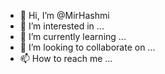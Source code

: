 - 👋 Hi, I’m @MirHashmi
- 👀 I’m interested in ...
- 🌱 I’m currently learning ...
- 💞️ I’m looking to collaborate on ...
- 📫 How to reach me ...

<!---
MirHashmi/MirHashmi is a ✨ special ✨ repository because its `README.md` (this file) appears on your GitHub profile.
You can click the Preview link to take a look at your changes.
--->

